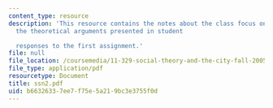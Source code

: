```yaml
---
content_type: resource
description: 'This resource contains the notes about the class focus on developing
  the theoretical arguments presented in student

  responses to the first assignment.'
file: null
file_location: /coursemedia/11-329-social-theory-and-the-city-fall-2005/b66326337ee7f75e5a219bc3e3755f0d_ssn2.pdf
file_type: application/pdf
resourcetype: Document
title: ssn2.pdf
uid: b6632633-7ee7-f75e-5a21-9bc3e3755f0d
---
```

